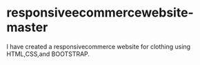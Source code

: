 # responsiveecommercewebsite-master
I have created a responsivecommerce website for clothing using HTML,CSS,and BOOTSTRAP.
